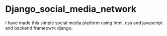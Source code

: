 # Django_social_media_network
I have made this simple social media platform using html, css and javascript and backend frameowrk django. 
